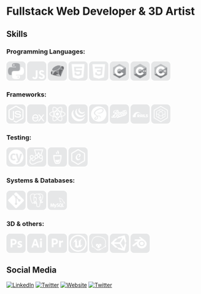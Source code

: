 # Fullstack Web Developer & 3D Artist

## Skills

<!-- Programming languages -->
### **Programming Languages:** 
<p>
  <img src="./icons/python.svg" alt="python" width="50" height="50">
  <img src="./icons/javascript.svg" alt="javascript" width="50" height="50">
  <img src="./icons/ruby.svg" alt="ruby" width="50" height="50">
  <img src="./icons/html5.svg" alt="html5" width="50" height="50">
  <img src="./icons/css3.svg" alt="css3" width="50" height="50">
  <img src="./icons/c.svg" alt="c" width="50" height="50">
  <img src="./icons/c++.svg" alt="c++" width="50" height="50">
  <img src="./icons/csharp.svg" alt="csharp" width="50" height="50">
</p>


<!-- Frameworks -->
### **Frameworks:**
<p>
  <img src="./icons/node.js.svg" alt="node.js" width="50" height="50">
  <img src="./icons/express.js.svg" alt="express.js" width="50" height="50">
  <img src="./icons/react.js.svg" alt="react.js" width="50" height="50">
  <img src="./icons/jquery.svg" alt="jquery" width="50" height="50">
  <img src="./icons/sass.svg" alt="sass" width="50" height="50">
  <img src="./icons/bootstraps.svg" alt="bootstraps" width="50" height="50">
  <img src="./icons/rubyOnRails.svg" alt="ruby on rails" width="50" height="50">
  <img src="./icons/sequelize.svg" alt="sequelize" width="50" height="50">
</p>

<!-- Testing -->
### **Testing:**
<p>
  <img src="./icons/cypress.svg" alt="cypress" width="50" height="50">
  <img src="./icons/jest.svg" alt="jest" width="50" height="50">
  <img src="./icons/mocha.svg" alt="mocha" width="50" height="50">
  <img src="./icons/chai.svg" alt="chai" width="50" height="50">
</p>

<!-- Systems & Databases -->
### **Systems & Databases:**
<p>
  <img src="./icons/git.svg" alt="git" width="50" height="50">
  <img src="./icons/postgresql.svg" alt="postgresql" width="50" height="50">
  <img src="./icons/mysql.svg" alt="mysql" width="50" height="50">
</p>

<!-- 3D & others -->
### **3D & others:**
<p>
  <img src="./icons/photoshop.svg" alt="photoshop" width="50" height="50">
  <img src="./icons/illustrator.svg" alt="illustrator" width="50" height="50">
  <img src="./icons/premiere.svg" alt="premiere" width="50" height="50">
  <img src="./icons/unrealEngine.svg" alt="unreal engine" width="50" height="50">
  <img src="./icons/marmosetToolbag.svg" alt="marmoset toolbag" width="50" height="50">
  <img src="./icons/unity3d.svg" alt="unity3d" width="50" height="50">
  <img src="./icons/blender.svg" alt="blender" width="50" height="50">
</p>

## Social Media
[![LinkedIn](https://img.shields.io/badge/-LinkedIn-00000000?style=flat&logo=LinkedIn)](Your_LinkedIn_URL)
[![Twitter](https://img.shields.io/badge/-Twitter-00000000?style=flat&logo=Twitter)](Your_Twitter_URL)
[![Website](https://img.shields.io/badge/-Website-00000000?style=flat)](Your_Website_URL)
[![Twitter](https://img.shields.io/badge/-X-00000000?style=flat&logo=X)](Your_Twitter_URL)

<!-- Insert your images or badges here -->

